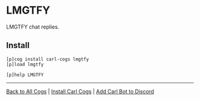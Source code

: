 # LMGTFY

LMGTFY chat replies.

## Install

```text
[p]cog install carl-cogs lmgtfy
[p]load lmgtfy

[p]help LMGTFY
```

---
[Back to All Cogs](../README.md#public-cogs) |
[Install Carl Cogs](../README.md#installing) |
[Add Carl Bot to Discord](https://discord.com/oauth2/authorize?client_id=204384021352808450&scope=bot+applications.commands&permissions=8)